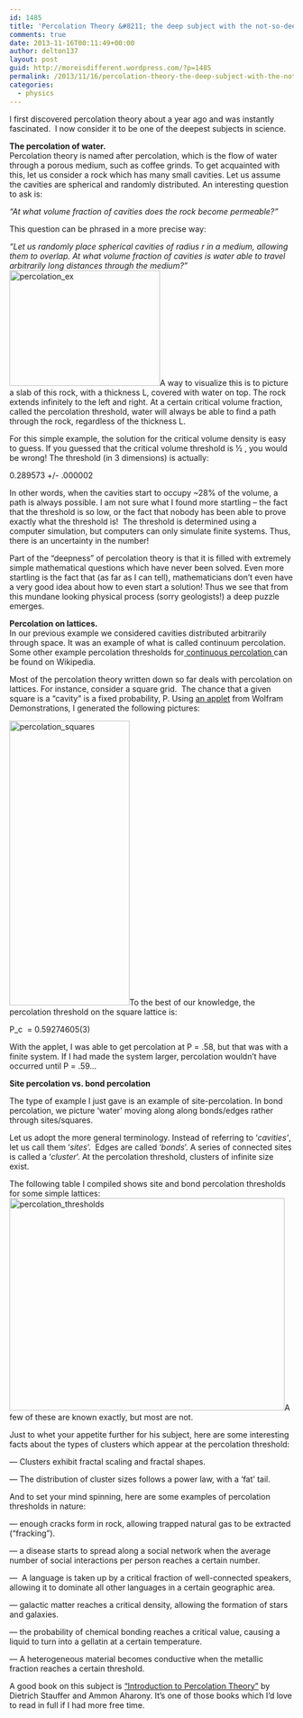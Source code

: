 ```yaml
---
id: 1485
title: 'Percolation Theory &#8211; the deep subject with the not-so-deep sounding name'
comments: true
date: 2013-11-16T00:11:49+00:00
author: delton137
layout: post
guid: http://moreisdifferent.wordpress.com/?p=1485
permalink: /2013/11/16/percolation-theory-the-deep-subject-with-the-not-so-deep-sounding-name/
categories:
  - physics
---
```

<p dir="ltr">
  I first discovered percolation theory about a year ago and was instantly fascinated.  I now consider it to be one of the deepest subjects in science.
</p>

<p dir="ltr">
  <!--more-->
</p>

<p dir="ltr">
  <strong>The percolation of water.</strong><br /> Percolation theory is named after percolation, which is the flow of water through a porous medium, such as coffee grinds. To get acquainted with this, let us consider a rock which has many small cavities. Let us assume the cavities are spherical and randomly distributed. An interesting question to ask is:
</p>

<p dir="ltr">
  <em>“At what volume fraction of cavities does the rock become permeable?”</em>
</p>

<p dir="ltr">
  This question can be phrased in a more precise way:
</p>

<p dir="ltr">
  <em>“Let us randomly place spherical cavities of radius</em> <em>r in a medium, allowing them to overlap. At what volume fraction of cavities is water able to travel arbitrarily long distances through the medium?”</em><a href="http://www.moreisdifferent.com/wp-content/uploads/2013/11/percolation_ex.png"><img class="size-medium wp-image-1488 aligncenter" alt="percolation_ex" src="http://www.moreisdifferent.com/wp-content/uploads/2013/11/percolation_ex.png?w=300" width="267" height="205" srcset="http://www.moreisdifferent.com/wp-content/uploads/2013/11/percolation_ex.png 520w, http://www.moreisdifferent.com/wp-content/uploads/2013/11/percolation_ex-300x232.png 300w" sizes="(max-width: 267px) 100vw, 267px" /></a>A way to visualize this is to picture a slab of this rock, with a thickness L, covered with water on top. The rock extends infinitely to the left and right. At a certain critical volume fraction, called the percolation threshold, water will always be able to find a path through the rock, regardless of the thickness L.
</p>

<p dir="ltr">
  For this simple example, the solution for the critical volume density is easy to guess. If you guessed that the critical volume threshold is ½ , you would be wrong! The threshold (in 3 dimensions) is actually:
</p>

<p dir="ltr">
  0.289573 +/- .000002
</p>

<p dir="ltr">
  In other words, when the cavities start to occupy ~28% of the volume, a path is always possible. I am not sure what I found more startling &#8211; the fact that the threshold is so low, or the fact that nobody has been able to prove exactly what the threshold is!  The threshold is determined using a computer simulation, but computers can only simulate finite systems. Thus, there is an uncertainty in the number!
</p>

<p dir="ltr">
  Part of the &#8220;deepness&#8221; of percolation theory is that it is filled with extremely simple mathematical questions which have never been solved. Even more startling is the fact that (as far as I can tell), mathematicians don’t even have a very good idea about how to even start a solution! Thus we see that from this mundane looking physical process (sorry geologists!) a deep puzzle emerges.
</p>

<p dir="ltr">
  <strong>Percolation on lattices.</strong><br /> In our previous example we considered cavities distributed arbitrarily through space. It was an example of what is called continuum percolation. Some other example percolation thresholds for<a href="http://en.wikipedia.org/wiki/Percolation_threshold#Thresholds_for_3D_continuum_models"> continuous percolation </a>can be found on Wikipedia.
</p>

<p dir="ltr">
  Most of the percolation theory written down so far deals with percolation on lattices. For instance, consider a square grid.  The chance that a given square is a &#8220;cavity&#8221; is a fixed probability, P. Using <a href="http://demonstrations.wolfram.com/PercolationOnASquareGrid/">an applet</a> from Wolfram Demonstrations, I generated the following pictures:
</p>

<p dir="ltr">
  <a href="http://www.moreisdifferent.com/wp-content/uploads/2013/11/percolation_squares.png"><img class="size-medium wp-image-1489 aligncenter" alt="percolation_squares" src="http://www.moreisdifferent.com/wp-content/uploads/2013/11/percolation_squares.png?w=137" width="213" height="505" /></a>To the best of our knowledge, the percolation threshold on the square lattice is:
</p>

<p dir="ltr">
  P_c  = 0.59274605(3)
</p>

<p dir="ltr">
  With the applet, I was able to get percolation at P = .58, but that was with a finite system. If I had made the system larger, percolation wouldn’t have occurred until P = .59&#8230;
</p>

<p dir="ltr">
  <strong>Site percolation vs. bond percolation</strong>
</p>

<p dir="ltr">
  The type of example I just gave is an example of site-percolation. In bond percolation, we picture &#8216;water&#8217; moving along along bonds/edges rather through sites/squares.
</p>

<p dir="ltr">
  Let us adopt the more general terminology. Instead of referring to ‘<em>cavities’</em>, let us call them ‘<em>sites</em>’.  Edges are called ‘<em>bonds</em>’. A series of connected sites is called a &#8216;<em>cluster</em>&#8216;. At the percolation threshold, clusters of infinite size exist.
</p>

<p dir="ltr">
  The following table I compiled shows site and bond percolation thresholds for some simple lattices:<a href="http://www.moreisdifferent.com/wp-content/uploads/2013/11/percolation_thresholds.png"><img class="size-medium wp-image-1490 aligncenter" alt="percolation_thresholds" src="http://www.moreisdifferent.com/wp-content/uploads/2013/11/percolation_thresholds.png?w=300" width="488" height="377" srcset="http://www.moreisdifferent.com/wp-content/uploads/2013/11/percolation_thresholds.png 681w, http://www.moreisdifferent.com/wp-content/uploads/2013/11/percolation_thresholds-300x232.png 300w" sizes="(max-width: 488px) 100vw, 488px" /></a>A few of these are known exactly, but most are not.
</p>

<p dir="ltr">
  Just to whet your appetite further for his subject, here are some interesting facts about the types of clusters which appear at the percolation threshold:
</p>

&#8212; Clusters exhibit fractal scaling and fractal shapes.

&#8212; The distribution of cluster sizes follows a power law, with a &#8216;fat&#8217; tail.

<p dir="ltr">
  And to set your mind spinning, here are some examples of percolation thresholds in nature:
</p>

<p dir="ltr">
  &#8212; enough cracks form in rock, allowing trapped natural gas to be extracted (“fracking”).
</p>

&#8212; a disease starts to spread along a social network when the average number of social interactions per person reaches a certain number.

<p dir="ltr">
  &#8212;  A language is taken up by a critical fraction of well-connected speakers, allowing it to dominate all other languages in a certain geographic area.
</p>

<p dir="ltr">
  &#8212; galactic matter reaches a critical density, allowing the formation of stars and galaxies.
</p>

<p dir="ltr">
  &#8212; the probability of chemical bonding reaches a critical value, causing a liquid to turn into a gellatin at a certain temperature.
</p>

<p dir="ltr">
  &#8212; A heterogeneous material becomes conductive when the metallic fraction reaches a certain threshold.
</p>

<p dir="ltr">
  A good book on this subject is <a href="http://www.amazon.com/Introduction-Percolation-Theory-Dietrich-Stauffer/dp/0748402535">&#8220;Introduction to Percolation Theory&#8221;</a> by Dietrich Stauffer and Ammon Aharony. It&#8217;s one of those books which I&#8217;d love to read in full if I had more free time.
</p>
